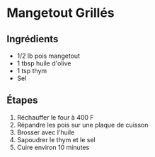 # Mangetout Grillés
## Ingrédients
- 1/2 lb pois mangetout
- 1 tbsp huile d'olive
- 1 tsp thym
- Sel

## Étapes
1. Réchauffer le four à 400 F
2. Répandre les pois sur une plaque de cuisson
3. Brosser avec l'huile
4. Sapoudrer le thym et le sel
5. Cuire environ 10 minutes

